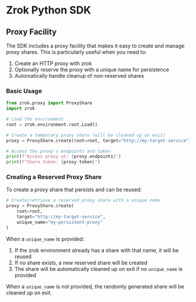 # Zrok Python SDK

## Proxy Facility

The SDK includes a proxy facility that makes it easy to create and manage proxy shares. This is particularly useful when you need to:

1. Create an HTTP proxy with zrok
2. Optionally reserve the proxy with a unique name for persistence
3. Automatically handle cleanup of non-reserved shares

### Basic Usage

```python
from zrok.proxy import ProxyShare
import zrok

# Load the environment
root = zrok.environment.root.Load()

# Create a temporary proxy share (will be cleaned up on exit)
proxy = ProxyShare.create(root=root, target="http://my-target-service")

# Access the proxy's endpoints and token
print(f"Access proxy at: {proxy.endpoints}")
print(f"Share token: {proxy.token}")
```

### Creating a Reserved Proxy Share

To create a proxy share that persists and can be reused:

```python
# Create/retrieve a reserved proxy share with a unique name
proxy = ProxyShare.create(
    root=root,
    target="http://my-target-service",
    unique_name="my-persistent-proxy"
)
```

When a `unique_name` is provided:

1. If the zrok environment already has a share with that name, it will be reused
2. If no share exists, a new reserved share will be created
3. The share will be automatically cleaned up on exit if no `unique_name` is provided

When a `unique_name` is not provided, the randomly generated share will be cleaned up on exit.
